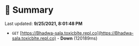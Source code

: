 # 📖 Summary
Last updated: **9/25/2021, 8:01:48 PM**

- `GET` [https://Bhadwa-sala.toxicblte.repl.co](https://Bhadwa-sala.toxicblte.repl.co) - **Down** (120189ms)
